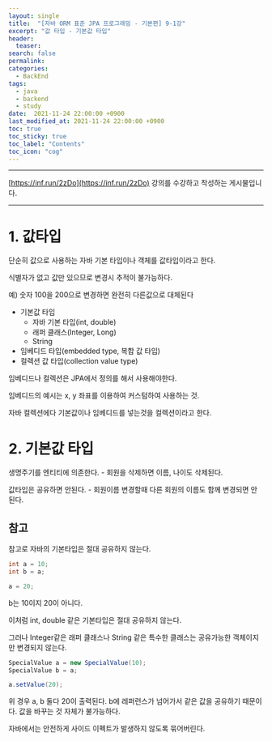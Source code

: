 ```yaml
---
layout: single
title:  "[자바 ORM 표준 JPA 프로그래밍 - 기본편] 9-1강"
excerpt: "값 타입 - 기본값 타입"
header:
  teaser: 
search: false
permalink:
categories: 
  - BackEnd
tags:
  - java
  - backend
  - study
date:  2021-11-24 22:00:00 +0900
last_modified_at: 2021-11-24 22:00:00 +0900
toc: true
toc_sticky: true
toc_label: "Contents"
toc_icon: "cog"
---
```

---

[https://inf.run/2zDo](https://inf.run/2zDo) 강의를 수강하고 작성하는 게시물입니다.

---

# 1. 값타입

단순히 값으로 사용하는 자바 기본 타입이나 객체를 값타입이라고 한다.

식별자가 없고 값만 있으므로 변경시 추적이 불가능하다.

예) 숫자 100을 200으로 변경하면 완전히 다른값으로 대체된다



- 기본값 타입
  - 자바 기본 타입(int, double)
  - 래퍼 클래스(Integer, Long)
  - String
- 임베디드 타입(embedded type, 복합 값 타입)
- 컬렉션 값 타입(collection value type)

임베디드나 컬렉션은 JPA에서 정의를 해서 사용해야한다.

임베디드의 예시는 x, y 좌표를 이용하여 커스텀하여 사용하는 것.

자바 컬렉션에다 기본값이나 임베디드를 넣는것을 컬렉션이라고 한다.

# 2. 기본값 타입

생명주기를 엔티티에 의존한다. - 회원을 삭제하면 이름, 나이도 삭제된다.

값타입은 공유하면 안된다. - 회원이름 변경할때 다른 회원의 이름도 함께 변경되면 안된다.

## 참고

참고로 자바의 기본타입은 절대 공유하지 않는다.

```java
int a = 10;
int b = a;

a = 20;
```

b는 10이지 20이 아니다.

이처럼 int, double 같은 기본타입은 절대 공유하지 않는다.

그러나 Integer같은 래퍼 클래스나 String 같은 특수한 클래스는 공유가능한 객체이지만 변경되지 않는다.

```java
SpecialValue a = new SpecialValue(10);
SpecialValue b = a;

a.setValue(20);
```

위 경우 a, b 둘다 20이 출력된다. b에 레퍼런스가 넘어가서 같은 값을 공유하기 때문이다. 값을 바꾸는 것 자체가 불가능하다.

자바에서는 안전하게 사이드 이펙트가 발생하지 않도록 묶어버린다.
